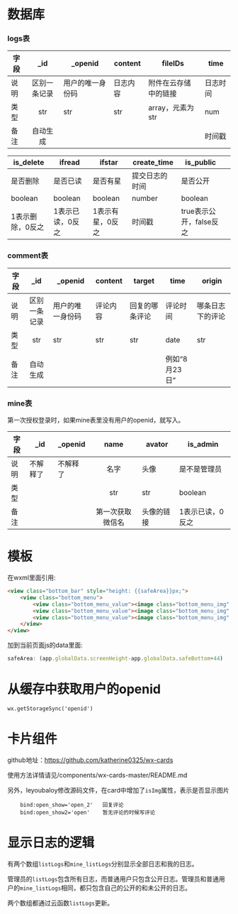 # 数据库

### logs表

| 字段 |     _id      | _openid          | content  | fileIDs              | time     |
| ---- | :----------: | ---------------- | -------- | -------------------- | -------- |
| 说明 | 区别一条记录 | 用户的唯一身份码 | 日志内容 | 附件在云存储中的链接 | 日志时间 |
| 类型 |     str      | str              | str      | array，元素为str     | num      |
| 备注 |   自动生成   |                  |          |                      | 时间戳   |

| is_delete        |ifread      |ifstar      | create_time | is_public |      |
| ---------------- | ---- | ---- | ---- | ---- | ---- |
| 是否删除         |是否已读      |是否有星      | 提交日志的时间 | 是否公开 |      |
| boolean          |boolean      |boolean      | number | boolean |      |
| 1表示删除，0反之 | 1表示已读，0反之| 1表示有星，0反之 | 时间戳 | true表示公开，false反之 |      |

### comment表
| 字段 |     _id      | _openid          | content  |target              | time          |origin|
| ---- | :----------: | ---------------- | -------- | -------------------- | ------------- |------|
| 说明 | 区别一条记录 | 用户的唯一身份码 | 评论内容 | 回复的哪条评论 | 评论时间      |哪条日志下的评论|
| 类型 |     str      | str              | str      | str     | date         |str|
| 备注 |   自动生成   |                  |          |                      | 例如“8月23日” |      |

### mine表

第一次授权登录时，如果mine表里没有用户的openid，就写入。

| 字段 | _id | _openid  |  name  | avator                   |is_admin      |
| ---- | ---- | -------- | :----: | ------------------------ | ------------ |
| 说明 | 不解释了 | 不解释了 |  名字  | 头像                     |是不是管理员    |
| 类型 |      |          |  str   | str                      |boolean      |
| 备注 |      |          | 第一次获取微信名 | 头像的链接 |1表示已读，0反之      |



# 模板

在wxml里面引用:
```html
<view class="bottom_bar" style="height: {{safeArea}}px;">
    <view class="bottom_menu">
        <view class="bottom_menu_value"><image class="bottom_menu_img" mode="widthFix" src="../../images/comment.png"></image></view>
        <view class="bottom_menu_value"><image class="bottom_menu_img" mode="widthFix" src="../../images/good.png"></image></view>
        <view class="bottom_menu_value"><image class="bottom_menu_img" mode="widthFix" src="../../images/share.png"></image></view>
    </view>
</view>
```

加到当前页面js的data里面:

```javascript
safeArea: (app.globalData.screenHeight-app.globalData.safeBottom+44)
```
# 从缓存中获取用户的openid
`wx.getStorageSync('openid')`

# 卡片组件

github地址：https://github.com/katherine0325/wx-cards

使用方法详情请见/components/wx-cards-master/README.md

另外，leyoubaloy修改源码文件，在card中增加了`isImg`属性，表示是否显示图片


        bind:open_show='open_2'   回复评论
        bind:open_show2='open'    暂无评论的时候写评论

# 显示日志的逻辑

有两个数组`listLogs`和`mine_listLogs`分别显示全部日志和我的日志。

管理员的`listLogs`包含所有日志，而普通用户只包含公开日志。管理员和普通用户的`mine_listLogs`相同，都只包含自己的公开的和未公开的日志。

两个数组都通过云函数`listLogs`更新。
